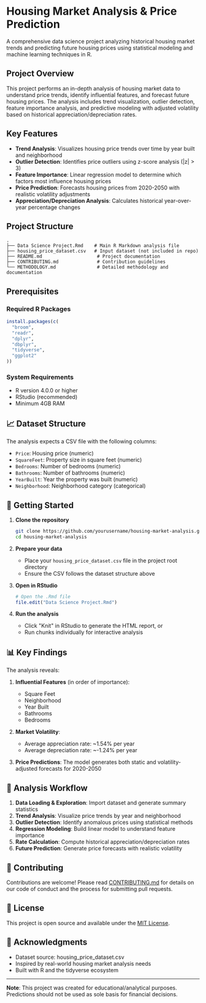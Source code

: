 # Housing Market Analysis & Price Prediction

A comprehensive data science project analyzing historical housing market trends and predicting future housing prices using statistical modeling and machine learning techniques in R.

## Project Overview

This project performs an in-depth analysis of housing market data to understand price trends, identify influential features, and forecast future housing prices. The analysis includes trend visualization, outlier detection, feature importance analysis, and predictive modeling with adjusted volatility based on historical appreciation/depreciation rates.

## Key Features

- **Trend Analysis**: Visualizes housing price trends over time by year built and neighborhood
- **Outlier Detection**: Identifies price outliers using z-score analysis (|z| > 3)
- **Feature Importance**: Linear regression model to determine which factors most influence housing prices
- **Price Prediction**: Forecasts housing prices from 2020-2050 with realistic volatility adjustments
- **Appreciation/Depreciation Analysis**: Calculates historical year-over-year percentage changes

## Project Structure

```
.
├── Data Science Project.Rmd    # Main R Markdown analysis file
├── housing_price_dataset.csv   # Input dataset (not included in repo)
├── README.md                    # Project documentation
├── CONTRIBUTING.md              # Contribution guidelines
└── METHODOLOGY.md               # Detailed methodology and documentation
```

##  Prerequisites

### Required R Packages

```r
install.packages(c(
  "broom",
  "readr",
  "dplyr",
  "dbplyr",
  "tidyverse",
  "ggplot2"
))
```

### System Requirements

- R version 4.0.0 or higher
- RStudio (recommended)
- Minimum 4GB RAM

## 📈 Dataset Structure

The analysis expects a CSV file with the following columns:
- `Price`: Housing price (numeric)
- `SquareFeet`: Property size in square feet (numeric)
- `Bedrooms`: Number of bedrooms (numeric)
- `Bathrooms`: Number of bathrooms (numeric)
- `YearBuilt`: Year the property was built (numeric)
- `Neighborhood`: Neighborhood category (categorical)

## 🚀 Getting Started

1. **Clone the repository**
   ```bash
   git clone https://github.com/yourusername/housing-market-analysis.git
   cd housing-market-analysis
   ```

2. **Prepare your data**
   - Place your `housing_price_dataset.csv` file in the project root directory
   - Ensure the CSV follows the dataset structure above

3. **Open in RStudio**
   ```r
   # Open the .Rmd file
   file.edit("Data Science Project.Rmd")
   ```

4. **Run the analysis**
   - Click "Knit" in RStudio to generate the HTML report, or
   - Run chunks individually for interactive analysis

## 📊 Key Findings

The analysis reveals:

1. **Influential Features** (in order of importance):
   - Square Feet
   - Neighborhood
   - Year Built
   - Bathrooms
   - Bedrooms

2. **Market Volatility**:
   - Average appreciation rate: ~1.54% per year
   - Average depreciation rate: ~-1.24% per year

3. **Price Predictions**: The model generates both static and volatility-adjusted forecasts for 2020-2050

## 📝 Analysis Workflow

1. **Data Loading & Exploration**: Import dataset and generate summary statistics
2. **Trend Analysis**: Visualize price trends by year and neighborhood
3. **Outlier Detection**: Identify anomalous prices using statistical methods
4. **Regression Modeling**: Build linear model to understand feature importance
5. **Rate Calculation**: Compute historical appreciation/depreciation rates
6. **Future Prediction**: Generate price forecasts with realistic volatility

## 🤝 Contributing

Contributions are welcome! Please read [CONTRIBUTING.md](CONTRIBUTING.md) for details on our code of conduct and the process for submitting pull requests.

## 📄 License

This project is open source and available under the [MIT License](LICENSE).



## 🙏 Acknowledgments

- Dataset source: housing_price_dataset.csv
- Inspired by real-world housing market analysis needs
- Built with R and the tidyverse ecosystem

---

**Note**: This project was created for educational/analytical purposes. Predictions should not be used as sole basis for financial decisions.
